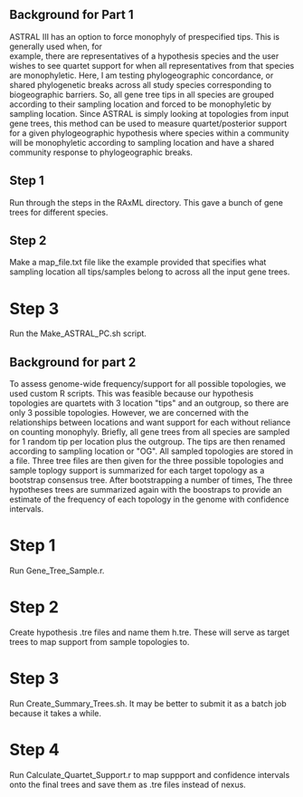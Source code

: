 ## Background for Part 1
ASTRAL III has an option to force monophyly of prespecified tips. This is generally used when, for  
example, there are representatives of a hypothesis species and the user wishes to see quartet support 
for when all representatives from that species are monophyletic. Here, I am testing phylogeographic 
concordance, or shared phylogenetic breaks across all study species corresponding to biogeographic barriers.
So, all gene tree tips in all species are grouped according to their sampling location and forced 
to be monophyletic by sampling location. Since ASTRAL is simply looking at topologies from input gene trees, 
this method can be used to measure quartet/posterior support for a given phylogeographic hypothesis where 
species within a community will be monophyletic according to sampling location and have a shared community 
response to phylogeographic breaks. 

## Step 1
Run through the steps in the RAxML directory. This gave a bunch of gene trees for different species. 

## Step 2
Make a map_file.txt file like the example provided that specifies what sampling location all tips/samples 
belong to across all the input gene trees.  

# Step 3
Run the Make_ASTRAL_PC.sh script. 



## Background for part 2
To assess genome-wide frequency/support for all possible topologies, we used custom R scripts. This was feasible
because our hypothesis topologies are quartets with 3 location "tips" and an outgroup, so there are only 3 possible topologies.
However, we are concerned with the relationships between locations and want support for each without reliance on counting monophyly. 
Briefly, all gene trees from all species are sampled for 1 random tip per location plus the outgroup. The tips are then 
renamed according to sampling location or "OG". All sampled topologies are stored in a file. Three tree files are then given for the 
three possible topologies and sample toplogy support is summarized for each target topology as a bootstrap consensus tree. After 
bootstrapping a number of times, The three hypotheses trees are summarized again with the boostraps to provide an estimate of the 
frequency of each topology in the genome with confidence intervals. 


# Step 1
Run Gene_Tree_Sample.r. 

# Step 2 
Create hypothesis .tre files and name them h<topology number>.tre. These will serve as target trees to map support from sample topologies to. 

# Step 3 
Run Create_Summary_Trees.sh. It may be better to submit it as a batch job because it takes a while. 

# Step 4
Run Calculate_Quartet_Support.r to map suppport and confidence intervals onto the final trees and save them as .tre files instead of nexus. 


